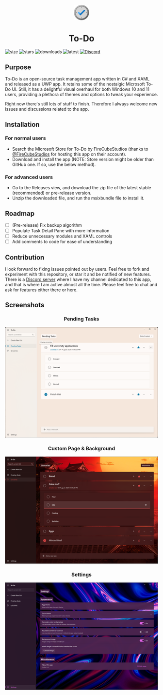 <p align="center" width="100%">
    <img width="10%" src="To-Do/Images/app_icon.png" alt="App Logo">
</p>
<h1 align="center">To-Do</h1>

![size](https://img.shields.io/github/repo-size/BigFloppa404/To-Do_App?color=%23cc0000&label=Repo%20Size)
![stars](https://img.shields.io/github/stars/BigFloppa404/To-Do_App?color=%23eeab00&label=Stars)
![downloads](https://img.shields.io/github/downloads/BigFloppa404/To-Do_App/total?label=Downloads)
![latest](https://img.shields.io/github/v/release/BigFloppa404/To-Do_App?label=Latest%20Stable)
[![Discord](https://img.shields.io/discord/714581497222398064?color=5865F2&label=Discord&logo=discord&logoColor=ffffff)](https://discord.com/invite/PsUS2rjCtu) 

## Purpose
To-Do is an open-source task management app written in C# and XAML and released as a UWP app. It retains some of the nostalgic Microsoft To-Do UI. Still, it has a delightful visual overhaul for both Windows 10 and 11 users, providing a plethora of themes and options to tweak your experience.

Right now there's still lots of stuff to finish. Therefore I always welcome new issues and discussions related to the app.

## Installation
### For normal users
- Search the Microsoft Store for To-Do by FireCubeStudios (thanks to [@FireCubeStudios](https://github.com/FireCubeStudios) for hosting this app on their account).
- Download and install the app (NOTE: Store version might be older than GitHub one. If so, use the below method).
### For advanced users
- Go to the Releases view, and download the zip file of the latest stable (recommended) or pre-release version.
- Unzip the downloaded file, and run the msixbundle file to install it.

## Roadmap
- [ ] \(Pre-release) Fix backup algorithm
- [ ] Populate Task Detail Pane with more information
- [ ] Reduce unnecessary modules and XAML controls
- [ ] Add comments to code for ease of understanding

## Contribution
I look forward to fixing issues pointed out by users. Feel free to fork and experiment with this repository, or star it and be notified of new features. There is a [Discord server](https://discord.com/invite/PsUS2rjCtu) where I have my channel dedicated to this app, and that is where I am active almost all the time. Please feel free to chat and ask for features either there or here.

## Screenshots
<h3 align="center">Pending Tasks</h3>
<p align="center" width="100%">
    <img src="To-Do/Images/Screenshots/ss1.png" alt="Pending Tasks page of app">
</p>

<h3 align="center">Custom Page & Background</h3>
<p align="center" width="100%">
    <img src="To-Do/Images/Screenshots/ss2.png" alt="Custom page & image as chosen by users">
</p>

<h3 align="center">Settings</h3>
<p align="center" width="100%">
    <img src="To-Do/Images/Screenshots/ss3.png" alt="Settings page of app">
</p>
